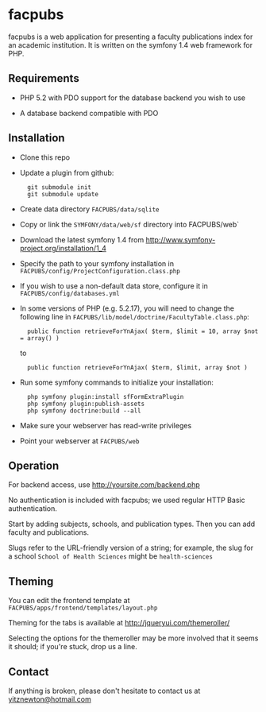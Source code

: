 facpubs
=======

facpubs is a web application for presenting a faculty publications index
for an academic institution. It is written on the symfony 1.4 web
framework for PHP.

Requirements
------------

- PHP 5.2 with PDO support for the database backend you wish to use

- A database backend compatible with PDO

Installation
------------

- Clone this repo

- Update a plugin from github:

        git submodule init
        git submodule update

- Create data directory `FACPUBS/data/sqlite`

- Copy or link the `SYMFONY/data/web/sf` directory into FACPUBS/web`

- Download the latest symfony 1.4 from
  http://www.symfony-project.org/installation/1_4

- Specify the path to your symfony installation in
  `FACPUBS/config/ProjectConfiguration.class.php`

- If you wish to use a non-default data store, configure it in
  `FACPUBS/config/databases.yml`

- In some versions of PHP (e.g. 5.2.17), you will need to change the
  following line in `FACPUBS/lib/model/doctrine/FacultyTable.class.php`:

        public function retrieveForYnAjax( $term, $limit = 10, array $not = array() )
  to

        public function retrieveForYnAjax( $term, $limit, array $not )

- Run some symfony commands to initialize your installation:

        php symfony plugin:install sfFormExtraPlugin
        php symfony plugin:publish-assets
        php symfony doctrine:build --all

- Make sure your webserver has read-write privileges

- Point your webserver at `FACPUBS/web`

Operation
---------

For backend access, use http://yoursite.com/backend.php

No authentication is included with facpubs; we used regular HTTP Basic
authentication.

Start by adding subjects, schools, and publication types. Then you can add
faculty and publications.

Slugs refer to the URL-friendly version of a string; for example, the slug
for a school `School of Health Sciences` might be `health-sciences`

Theming
-------

You can edit the frontend template at
`FACPUBS/apps/frontend/templates/layout.php`

Theming for the tabs is available at
http://jqueryui.com/themeroller/

Selecting the options for the themeroller may be more involved that it
seems it should; if you're stuck, drop us a line.

Contact
-------

If anything is broken, please don't hesitate to contact us at
yitznewton@hotmail.com

